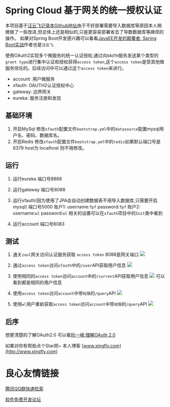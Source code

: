 # Spring Cloud 基于网关的统一授权认证

 本项目基于[汪云飞记录本](http://www.wisely.top/2017/06/14/spring-cloud-oauth2-zuul/?d=3)[Github地址]( https://github.com/wiselyman/uaa-zuul)由于不好部署需要导入数据库等原因本人稍微做了一些改进,但总体上还是相似的,只是更容易部署省去了导数数据库等麻烦的操作。
 如果对Spring Boot开发感兴趣可以看看[JavaEE开发的颠覆者: Spring Boot实战](http://product.dangdang.com/23926195.html)作者也是`汪云飞`.
 
 使用OAuth2实现多个微服务的统一认证授权,通过向`OAUTH`服务发送某个类型的`grant type`进行集中认证和授权获得`access token`,这个`access token`是受其他微服务信任的。后续访问中可以通过这个`access token`来进行。
 
 * account: 用户微服务
 * xfauth:  OAUTH2认证授权中心
 * gateway: 边界网关
 * eureka:  服务注册和发现
 

## 基础环境
1. 开启MySql 修改`xfauth`配置文件`bootstrap.yml`中的`datasource`配置mysql用户名、密码、数据库名。
2. 开启Redis 修改`xfauth`配置文件`bootstrap.yml`中的`redis`如果默认端口号是6379 host为 localhost 则不用修改。

## 运行

1. 运行eureka 端口号8888

2. 运行gateway    端口号8088

3. 运行xfauth(因为使用了JPA会自动创建数据表不用导入数据库,只需要开启mysql) 端口号5000
   账户1: username:`fpf`    password:`fpf`
   账户2: username:`wl`     password:`wl`
   相关的设置可以在`xfauth`项目中的`Init`类中看到

4. 运行account    端口号8083

## 测试
1. 通关`zuul`网关访问认证服务获取 `access token` 8088是网关端口
![](https://ws4.sinaimg.cn/large/006tKfTcly1fjxbv9b9poj318o10en4m.jpg)

2. 通过`access token`访问`xfauth`中的`/user`API获取用户信息
![](https://ws4.sinaimg.cn/large/006tKfTcly1fjxby3oecyj3190106n3p.jpg)

3. 使用相同的`access token`访问`account`中的`/current`API获取用户信息
![](https://ws3.sinaimg.cn/large/006tKfTcly1fjxc3bnuzvj318w0zmq8s.jpg)
可以看到都是相同的用户信息

4. 使用`access token`访问`account`中带`权限`的`/query`API
![](https://ws3.sinaimg.cn/large/006tKfTcly1fjxc604ucmj319g0mygos.jpg)

5. 使用`wl`用户重新获取`access token`访问`account`中带`权限`的`/query`API
![](https://ws4.sinaimg.cn/large/006tKfTcly1fjxc8wrybwj318g0ren0r.jpg)

## 后序
想更清楚的了解OAuth2.0 可以看[阮一峰:理解OAuth 2.0](http://www.ruanyifeng.com/blog/2014/05/oauth_2_0.html)

如果对你有帮助点个Star把~ 
本人博客 [www.xingfly.com](http://www.xingfly.com)

 # 良心友情链接

[腾讯QQ群快速检索](http://u.720life.cn/s/8cf73f7c)

[软件免费开发论坛](http://u.720life.cn/s/bbb01dc0)